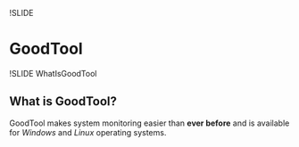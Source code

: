 !SLIDE

# GoodTool

!SLIDE WhatIsGoodTool

## What is GoodTool?

GoodTool makes system monitoring easier than **ever before** and is available for _Windows_ and _Linux_ operating systems.

